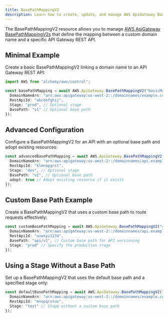 ```yaml
---
title: BasePathMappingV2
description: Learn how to create, update, and manage AWS ApiGateway BasePathMappingV2s using Alchemy Cloud Control.
---
```


The BasePathMappingV2 resource allows you to manage [AWS ApiGateway BasePathMappingV2s](https://docs.aws.amazon.com/apigateway/latest/userguide/) that define the mapping between a custom domain name and a specific API Gateway REST API.

## Minimal Example

Create a basic BasePathMappingV2 linking a domain name to an API Gateway REST API:

```ts
import AWS from "alchemy/aws/control";

const basePathMapping = await AWS.ApiGateway.BasePathMappingV2("basicMapping", {
  DomainNameArn: "arn:aws:apigateway:us-west-2::/domainnames/example.com",
  RestApiId: "abcdefghij",
  Stage: "prod", // Optional stage
  BasePath: "v1" // Optional base path
});
```

## Advanced Configuration

Configure a BasePathMappingV2 for an API with an optional base path and adopt existing resources:

```ts
const advancedBasePathMapping = await AWS.ApiGateway.BasePathMappingV2("advancedMapping", {
  DomainNameArn: "arn:aws:apigateway:us-west-2::/domainnames/api.example.com",
  RestApiId: "klmnopqrst",
  Stage: "dev", // Optional stage
  BasePath: "v2", // Optional base path
  adopt: true // Adopt existing resource if it exists
});
```

## Custom Base Path Example

Create a BasePathMappingV2 that uses a custom base path to route requests effectively:

```ts
const customBasePathMapping = await AWS.ApiGateway.BasePathMappingV2("customMapping", {
  DomainNameArn: "arn:aws:apigateway:us-west-2::/domainnames/api.example.com",
  RestApiId: "uvwxyz1234",
  BasePath: "api/v1", // Custom base path for API versioning
  Stage: "prod" // Specify the production stage
});
```

## Using a Stage Without a Base Path

Set up a BasePathMappingV2 that uses the default base path and a specified stage only:

```ts
const defaultBasePathMapping = await AWS.ApiGateway.BasePathMappingV2("defaultMapping", {
  DomainNameArn: "arn:aws:apigateway:us-west-2::/domainnames/example.com",
  RestApiId: "mnopqrstuv",
  Stage: "test" // Stage without a custom base path
});
```